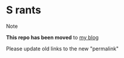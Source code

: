 # S rants
> [!note]
> **This repo has been moved** to [my blog](https://github.com/Rudxain/blog/blob/main/post/Samsung-rants.md)
> 
> Please update old links to the new "permalink"
